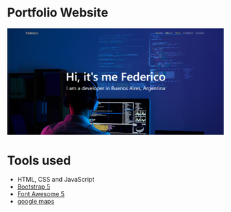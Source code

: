 # Portfolio Website

![Image text](https://github.com/fedeshirolamy/Portfolio/blob/main/png/home.png)

# Tools used

- HTML, CSS and JavaScript
- [Bootstrap 5](https://getbootstrap.com/docs/5.0/getting-started/introduction/)
- [Font Awesome 5](https://fontawesome.com/)
- [google maps](https://www.embed-map.com/)
